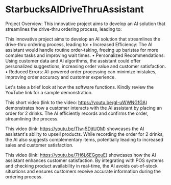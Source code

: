 # StarbucksAIDriveThruAssistant

Project Overview:
This innovative project aims to develop an AI solution that streamlines the drive-thru ordering process, leading to:

This innovative project aims to develop an AI solution that streamlines the drive-thru ordering process, leading to:
•	Increased Efficiency: The AI assistant would handle routine order-taking, freeing up baristas for more complex tasks and improving wait times.
•	Personalized Recommendations: Using customer data and AI algorithms, the assistant could offer personalized suggestions, increasing order value and customer satisfaction.
•	Reduced Errors: AI-powered order processing can minimize mistakes, improving order accuracy and customer experience.

Let's take a brief look at how the software functions. Kindly review the YouTube link for a sample demonstration.

This short video (link to the video: https://youtu.be/gI-uWWNGfGA) demonstrates how a customer interacts with the AI assistant by placing an order for 2 drinks. The AI efficiently records and confirms the order, streamlining the process.

This video (link: https://youtu.be/TIw-5DjtUOM) showcases the AI assistant's ability to upsell products. While recording the order for 2 drinks, the AI also suggests complementary items, potentially leading to increased sales and customer satisfaction.

This video (link: https://youtu.be/7H6L6EGgouE) showcases how the AI assistant enhances customer satisfaction. By integrating with POS systems and checking product availability in real-time, the AI avoids out-of-stock situations and ensures customers receive accurate information during the ordering process.

